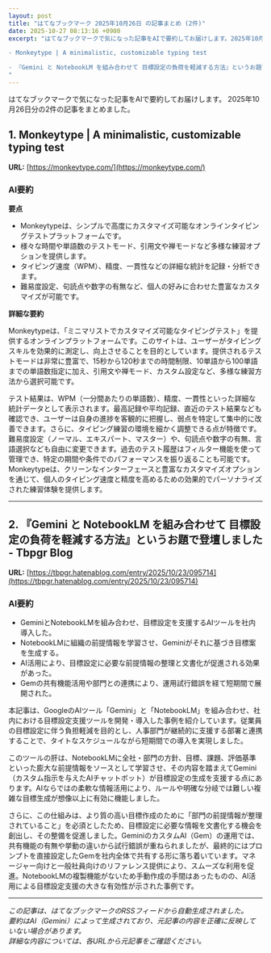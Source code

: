 ```yaml
---
layout: post
title: "はてなブックマーク 2025年10月26日 の記事まとめ (2件)"
date: 2025-10-27 08:13:16 +0900
excerpt: "はてなブックマークで気になった記事をAIで要約してお届けします。2025年10月26日分の2件の記事をまとめました。

- Monkeytype | A minimalistic, customizable typing test

- 『Gemini と NotebookLM を組み合わせて 目標設定の負荷を軽減する方法』というお題で登壇しました - Tbpgr Blog
"
---
```


はてなブックマークで気になった記事をAIで要約してお届けします。
2025年10月26日分の2件の記事をまとめました。

## 1. Monkeytype | A minimalistic, customizable typing test

**URL:** [https://monkeytype.com/](https://monkeytype.com/)

### AI要約

**要点**

*   Monkeytypeは、シンプルで高度にカスタマイズ可能なオンラインタイピングテストプラットフォームです。
*   様々な時間や単語数のテストモード、引用文や禅モードなど多様な練習オプションを提供します。
*   タイピング速度（WPM）、精度、一貫性などの詳細な統計を記録・分析できます。
*   難易度設定、句読点や数字の有無など、個人の好みに合わせた豊富なカスタマイズが可能です。

**詳細な要約**

Monkeytypeは、「ミニマリストでカスタマイズ可能なタイピングテスト」を提供するオンラインプラットフォームです。このサイトは、ユーザーがタイピングスキルを効果的に測定し、向上させることを目的としています。提供されるテストモードは非常に豊富で、15秒から120秒までの時間制限、10単語から100単語までの単語数指定に加え、引用文や禅モード、カスタム設定など、多様な練習方法から選択可能です。

テスト結果は、WPM（一分間あたりの単語数）、精度、一貫性といった詳細な統計データとして表示されます。最高記録や平均記録、直近のテスト結果なども確認でき、ユーザーは自身の進捗を客観的に把握し、弱点を特定して集中的に改善できます。さらに、タイピング練習の環境を細かく調整できる点が特徴です。難易度設定（ノーマル、エキスパート、マスター）や、句読点や数字の有無、言語選択なども自由に変更できます。過去のテスト履歴はフィルター機能を使って管理でき、特定の期間や条件でのパフォーマンスを振り返ることも可能です。Monkeytypeは、クリーンなインターフェースと豊富なカスタマイズオプションを通じて、個人のタイピング速度と精度を高めるための効果的でパーソナライズされた練習体験を提供します。

---

## 2. 『Gemini と NotebookLM を組み合わせて 目標設定の負荷を軽減する方法』というお題で登壇しました - Tbpgr Blog

**URL:** [https://tbpgr.hatenablog.com/entry/2025/10/23/095714](https://tbpgr.hatenablog.com/entry/2025/10/23/095714)

### AI要約

*   GeminiとNotebookLMを組み合わせ、目標設定を支援するAIツールを社内導入した。
*   NotebookLMに組織の前提情報を学習させ、Geminiがそれに基づき目標案を生成する。
*   AI活用により、目標設定に必要な前提情報の整理と文書化が促進される効果があった。
*   Gemの共有機能活用や部門との連携により、運用試行錯誤を経て短期間で展開された。

本記事は、GoogleのAIツール「Gemini」と「NotebookLM」を組み合わせ、社内における目標設定支援ツールを開発・導入した事例を紹介しています。従業員の目標設定に伴う負担軽減を目的とし、人事部門が継続的に支援する部署と連携することで、タイトなスケジュールながら短期間での導入を実現しました。

このツールの肝は、NotebookLMに全社・部門の方針、目標、課題、評価基準といった膨大な前提情報をソースとして学習させ、その内容を踏まえてGemini（カスタム指示を与えたAIチャットボット）が目標設定の生成を支援する点にあります。AIならではの柔軟な情報活用により、ルールや明確な分岐では難しい複雑な目標生成が想像以上に有効に機能しました。

さらに、この仕組みは、より質の高い目標作成のために「部門の前提情報が整理されていること」を必須としたため、目標設定に必要な情報を文書化する機会を創出し、その整備を促進しました。GeminiのカスタムAI（Gem）の運用では、共有機能の有無や挙動の違いから試行錯誤が重ねられましたが、最終的にはプロンプトを直接設定したGemを社内全体で共有する形に落ち着いています。マネージャー向けと一般社員向けのリファレンス提供により、スムーズな利用を促進。NotebookLMの複製機能がないため手動作成の手間はあったものの、AI活用による目標設定支援の大きな有効性が示された事例です。

---

*この記事は、はてなブックマークのRSSフィードから自動生成されました。*  
*要約はAI（Gemini）によって生成されており、元記事の内容を正確に反映していない場合があります。*  
*詳細な内容については、各URLから元記事をご確認ください。*
